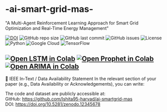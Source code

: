 # -ai-smart-grid-mas-
"A Multi-Agent Reinforcement Learning Approach for Smart Grid Optimization and Real-Time Energy Management"

[![DOI](https://zenodo.org/badge/DOI/10.5281/zenodo.12345678.svg)](https://doi.org/10.5281/zenodo.12345678)
![GitHub repo size](https://img.shields.io/github/repo-size/Ishita95-harvad/ai-smartgrid-mas)
![GitHub last commit](https://img.shields.io/github/last-commit/Ishita95-harvad/ai-smartgrid-mas)
![GitHub issues](https://img.shields.io/github/issues/Ishita95-harvad/ai-smartgrid-mas)
![License](https://img.shields.io/github/license/Ishita95-harvad/ai-smartgrid-mas)
![Python](https://img.shields.io/badge/python-3.10-blue.svg)
![Google Cloud](https://img.shields.io/badge/Powered%20by-Google%20Cloud-blue?logo=google-cloud)
![TensorFlow](https://img.shields.io/badge/Built%20with-TensorFlow-FF6F00?logo=tensorflow)

[![Open LSTM in Colab](https://colab.research.google.com/assets/colab-badge.svg)](https://colab.research.google.com/github/Ishita95-harvad/ai-smartgrid-mas/blob/main/notebooks/forecasting_lstm.ipynb)
[![Open Prophet in Colab](https://colab.research.google.com/assets/colab-badge.svg)](https://colab.research.google.com/github/Ishita95-harvad/ai-smartgrid-mas/blob/main/notebooks/prophet_model.ipynb)
[![Open ARIMA in Colab](https://colab.research.google.com/assets/colab-badge.svg)](https://colab.research.google.com/github/Ishita95-harvad/ai-smartgrid-mas/blob/main/notebooks/arima_model.ipynb)
-----------------------------------------------------------------------------------------------------------------------------------------------------------------------------------------------------------------------------------
📎 IEEE In‑Text / Data Availability Statement
In the relevant section of your paper (e.g., Data Availability or Acknowledgements), you can write:

The code and dataset are publicly accessible at:
GitHub: https://github.com/Ishita95-harvad/ai-smartgrid-mas
DOI: https://doi.org/10.5281/zenodo.12345678

